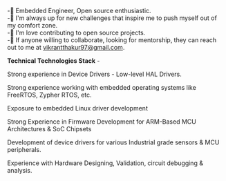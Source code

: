 
-🔭 Embedded Engineer, Open source enthusiastic.  
-🌱 I'm always up for new challenges that inspire me to push myself out of my comfort zone.  
-👯 I'm love contributing to open source projects.  
-🤔 If anyone willing to collaborate, looking for mentorship, they can reach out to me at vikrantthakur97@gmail.com.


**Technical Technologies Stack** - 

Strong experience in Device Drivers - Low-level HAL Drivers.

Strong experience working with embedded operating systems like FreeRTOS, Zypher RTOS, etc.

Exposure to embedded Linux driver development 

Strong Experience in Firmware Development for ARM-Based MCU Architectures & SoC Chipsets

Development of device drivers for various Industrial grade sensors  &  MCU peripherals.

Experience with Hardware Designing, Validation, circuit debugging & analysis.
